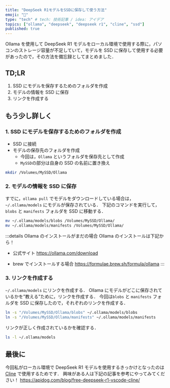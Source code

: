 ```yaml
---
title: "DeepSeek R1モデルをSSDに保存して使う方法"
emoji: "🐳"
type: "tech" # tech: 技術記事 / idea: アイデア
topics: ["ollama", "deepseek", "deepseek r1", "cline", "ssd"]
published: true
---
```


Ollama を使用して DeepSeek R1 モデルをローカル環境で使用する際に，パソコンのストレージ容量が不足していて，モデルを SSD に保存して使用する必要があったので，その方法を備忘録としてまとめました．

## TD;LR

1. SSD にモデルを保存するためのフォルダを作成
2. モデルの情報を SSD に保存
3. リンクを作成する

## もう少し詳しく

### 1. SSD にモデルを保存するためのフォルダを作成

- SSD に接続
- モデルの保存先のフォルダを作成
  - 今回は，`Ollama` というフォルダを保存先として作成
  - `MySSD`の部分は自身の SSD の名前に置き換え

```bash
mkdir /Volumes/MySSD/Ollama
```

### 2. モデルの情報を SSD に保存

すでに，`ollama pull` でモデルをダウンロードしている場合は，`~/.ollama/models` にモデルが保存されている．
下記のコマンドを実行して，`blobs` と `manifests` フォルダを SSD に移動する．

```bash
mv ~/.ollama/models/blobs /Volumes/MySSD/Ollama/
mv ~/.ollama/models/manifests /Volumes/MySSD/Ollama/
```

:::details Ollama のインストールがまだの場合
Ollama のインストールは下記から！

- 公式サイト
  https://ollama.com/download

- brew でインストールする場合
  https://formulae.brew.sh/formula/ollama
  :::

### 3. リンクを作成する

`~/.ollama/models` にリンクを作成する．
Ollama にモデルがどこに保存されているかを”教える”ために，リンクを作成する．
今回は`blobs` と `manifests` フォルダを SSD に保存したので，それぞれのリンクを作成する．

```bash
ln -s "/Volumes/MySSD/Ollama/blobs" ~/.ollama/models/blobs
ln -s "/Volumes/MySSD/Ollama/manifests" ~/.ollama/models/manifests
```

リンクが正しく作成されているかを確認する．

```bash
ls -l ~/.ollama/models
```

## 最後に

今回私がローカル環境で DeepSeek R1 モデルを使用するきっかけとなったのは [Cline](https://cline.bot/) で使用するためです．
興味がある人は下記の記事を参考にやってみてください！
https://apidog.com/blog/free-deepseek-r1-vscode-cline/
